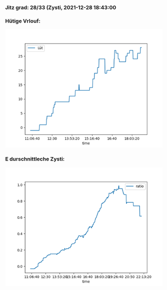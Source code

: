 ### Jitz grad: 28/33 (Zysti, 2021-12-28 18:43:00

### Hütige Vrlouf:
![Graph](Today.png)

### E durschnittleche Zysti:
![Graph](Zysti.png)